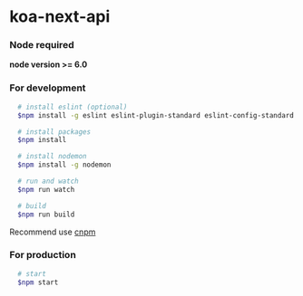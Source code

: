 # koa-next-api

### Node required

**node version >= 6.0**



### For development

```bash
  # install eslint (optional)
  $npm install -g eslint eslint-plugin-standard eslint-config-standard eslint-plugin-promise babel-eslint

  # install packages
  $npm install

  # install nodemon
  $npm install -g nodemon

  # run and watch
  $npm run watch

  # build
  $npm run build
```

Recommend use [cnpm](https://cnpmjs.org/)



### For production

```bash
  # start
  $npm start
```